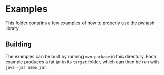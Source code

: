 # Examples

This folder contains a few examples of how to properly use the pwhash library.

## Building

The examples can be built by running ``mvn package`` in this directory. Each example produces a fat jar in its ``target``
folder, which can then be run with ``java -jar name.jar``.